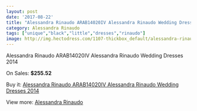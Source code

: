 ```yaml
---
layout: post
date: '2017-08-22'
title: "Alessandra Rinaudo ARAB14020IV Alessandra Rinaudo Wedding Dresses 2014"
category: Alessandra Rinaudo
tags: ["unique","black","little","dresses","rinaudo"]
image: http://img.hectodress.com/1107-thickbox_default/alessandra-rinaudo-arab14020iv-alessandra-rinaudo-wedding-dresses-2014.jpg
---
```

Alessandra Rinaudo ARAB14020IV Alessandra Rinaudo Wedding Dresses 2014

On Sales: **$255.52**
<a href="https://www.hectodress.com/alessandra-rinaudo/675-alessandra-rinaudo-arab14020iv-alessandra-rinaudo-wedding-dresses-2014.html"><amp-img layout="responsive" width="600" height="600" src="//img.hectodress.com/1107-thickbox_default/alessandra-rinaudo-arab14020iv-alessandra-rinaudo-wedding-dresses-2014.jpg" alt="Alessandra Rinaudo ARAB14020IV Alessandra Rinaudo Wedding Dresses 2014 0" /></a>
<a href="https://www.hectodress.com/alessandra-rinaudo/675-alessandra-rinaudo-arab14020iv-alessandra-rinaudo-wedding-dresses-2014.html"><amp-img layout="responsive" width="600" height="600" src="//img.hectodress.com/1109-thickbox_default/alessandra-rinaudo-arab14020iv-alessandra-rinaudo-wedding-dresses-2014.jpg" alt="Alessandra Rinaudo ARAB14020IV Alessandra Rinaudo Wedding Dresses 2014 1" /></a>
<a href="https://www.hectodress.com/alessandra-rinaudo/675-alessandra-rinaudo-arab14020iv-alessandra-rinaudo-wedding-dresses-2014.html"><amp-img layout="responsive" width="600" height="600" src="//img.hectodress.com/1108-thickbox_default/alessandra-rinaudo-arab14020iv-alessandra-rinaudo-wedding-dresses-2014.jpg" alt="Alessandra Rinaudo ARAB14020IV Alessandra Rinaudo Wedding Dresses 2014 2" /></a>

Buy it: [Alessandra Rinaudo ARAB14020IV Alessandra Rinaudo Wedding Dresses 2014](https://www.hectodress.com/alessandra-rinaudo/675-alessandra-rinaudo-arab14020iv-alessandra-rinaudo-wedding-dresses-2014.html "Alessandra Rinaudo ARAB14020IV Alessandra Rinaudo Wedding Dresses 2014")

View more: [Alessandra Rinaudo](https://www.hectodress.com/9-alessandra-rinaudo "Alessandra Rinaudo")